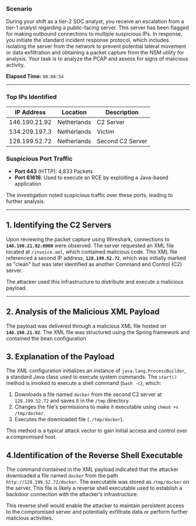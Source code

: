 ### **Scenario**
During your shift as a tier-2 SOC analyst, you receive an escalation from a tier-1 analyst regarding a public-facing server. This server has been flagged for making outbound connections to multiple suspicious IPs. In response, you initiate the standard incident response protocol, which includes isolating the server from the network to prevent potential lateral movement or data exfiltration and obtaining a packet capture from the NSM utility for analysis. Your task is to analyze the PCAP and assess for signs of malicious activity.

**Elapsed Time:** `00:04:54`

---

### **Top IPs Identified**
| IP Address        | Location       | Description              |
|-------------------|----------------|--------------------------|
| 146.190.21.92     | Netherlands    | C2 Server                |
| 134.209.197.3     | Netherlands    | Victim                   |
| 128.199.52.72     | Netherlands    | Second C2 Server         |

### **Suspicious Port Traffic**
- **Port 443** (HTTP): 4,833 Packets
- **Port 61616**: Used to execute an RCE by exploiting a Java-based application

The investigation noted suspicious traffic over these ports, leading to further analysis.

---

## **1. Identifying the C2 Servers**
Upon reviewing the packet capture using Wireshark, connections to **`146.190.21.92:8000`** were observed. The server requested an XML file located at `/invoice.xml`, which contained malicious code. This XML file referenced a second IP address, **`128.199.52.72`**, which was initially marked as "clean" but was later identified as another Command and Control (C2) server.

The attacker used this infrastructure to distribute and execute a malicious payload.

---

## **2. Analysis of the Malicious XML Payload**
The payload was delivered through a malicious XML file hosted on **`146.190.21.92`**. The XML file was structured using the Spring framework and contained the bean configuration

## **3. Explanation of the Payload**

The XML configuration initializes an instance of `java.lang.ProcessBuilder`, a standard Java class used to execute system commands. The `start()` method is invoked to execute a shell command (`bash -c`), which:

1. Downloads a file named `docker` from the second C2 server at `128.199.52.72` and saves it in the `/tmp` directory.
2. Changes the file's permissions to make it executable using `chmod +x /tmp/docker`.
3. Executes the downloaded file (`./tmp/docker`).

This method is a typical attack vector to gain initial access and control over a compromised host.

## **4.Identification of the Reverse Shell Executable**

The command contained in the XML payload indicated that the attacker downloaded a file named `docker` from the path `http://128.199.52.72/docker`. The executable was stored as `/tmp/docker` on the server. This file is likely a reverse shell executable used to establish a backdoor connection with the attacker’s infrastructure.

This reverse shell would enable the attacker to maintain persistent access to the compromised server and potentially exfiltrate data or perform further malicious activities.

